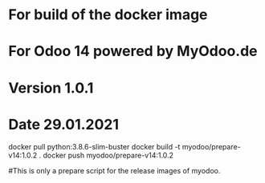 # For build of the docker image
# For Odoo 14 powered by MyOdoo.de
# Version 1.0.1
# Date 29.01.2021
docker pull python:3.8.6-slim-buster
docker build -t myodoo/prepare-v14:1.0.2 .
docker push myodoo/prepare-v14:1.0.2

#This is only a prepare script for the release images of myodoo.
